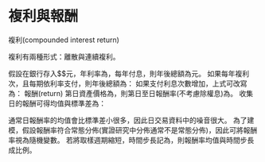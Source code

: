 # 複利與報酬

複利(compounded interest return)&#x20;

複利有兩種形式：離散與連續複利。

&#x20;假設在銀行存入\$$元，年利率為，每年付息，則年後總額為元。 如果每年複利次，且每期依利率支付，則年後總額為： 如果支付利息次數增加，上式可改寫為： 報酬(return) 第日資產價格為，則第日至日報酬率(不考慮除權息)為。 收集日的報酬可得均值與標準差為：

通常日報酬率的均值會比標準差小很多，因此日交易資料中的噪音很大。 為了建模，假設報酬率符合常態分佈(實證研究中分佈通常不是常態分佈)，因此可將報酬率視為隨機變數。 若將取樣週期縮短，時間步長記為，則報酬率均值與時間步長成比例。
